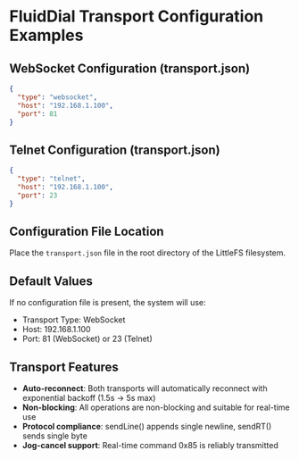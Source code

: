 # FluidDial Transport Configuration Examples

## WebSocket Configuration (transport.json)
```json
{
  "type": "websocket",
  "host": "192.168.1.100",
  "port": 81
}
```

## Telnet Configuration (transport.json)
```json
{
  "type": "telnet",
  "host": "192.168.1.100", 
  "port": 23
}
```

## Configuration File Location
Place the `transport.json` file in the root directory of the LittleFS filesystem.

## Default Values
If no configuration file is present, the system will use:
- Transport Type: WebSocket
- Host: 192.168.1.100
- Port: 81 (WebSocket) or 23 (Telnet)

## Transport Features
- **Auto-reconnect**: Both transports will automatically reconnect with exponential backoff (1.5s → 5s max)
- **Non-blocking**: All operations are non-blocking and suitable for real-time use
- **Protocol compliance**: sendLine() appends single newline, sendRT() sends single byte
- **Jog-cancel support**: Real-time command 0x85 is reliably transmitted